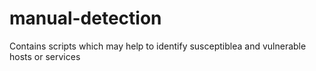 # manual-detection
Contains scripts which may help to identify susceptiblea and vulnerable hosts or services
